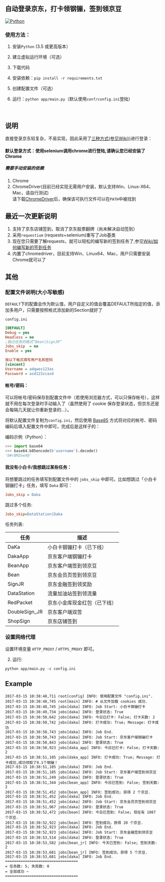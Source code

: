 ## 自动登录京东，打卡领钢镚，签到领京豆

[![Python](https://img.shields.io/badge/Python-3.5%2B-blue.svg)](https://www.python.org)


### 使用方法：

1. 安装`Python` (3.5 或更高版本）

2. 建立虚拟运行环境（可选）

3. 下载代码

4. 安装依赖：`pip install -r requirements.txt`

5. 创建配置文件（可选）

6. 运行：`python app/main.py`（默认使用`conf/config.ini`登陆）

<br>


## 说明

直接登录京东较复杂，不易实现，因此采用了[三种方式(参见Wiki)](https://github.com/vc5/JD-Coin/wiki/%E7%99%BB%E5%BD%95%E6%96%B9%E5%BC%8F))进行登录：

#### 默认登录方式：使用selenium调用chrome进行登陆,请确认您已经安装了Chrome

##### 需要手动安装的依赖
1. Chrome
2. ChromeDriver(目前已经实现无需用户安装，默认支持Win、Linux-X64、Mac，请自行测试)<br>
请下载[ChromeDriver](https://sites.google.com/a/chromium.org/chromedriver/downloads)后，确保该可执行文件可以在`PATH`中被找到




## 最近一次更新说明
1. 支持了京东店铺签到，取消了京东股票翻牌（尚未解决自动签到）
2. 采用`requestium` (requests+selenium)重写了Job基类
3. 现在您只需要了解requests，就可以轻松的编写新的签到任务了,参见[Wiki/如何编写新的签到任务](https://github.com/vc5/JD-Coin/wiki/%E5%A6%82%E4%BD%95%E7%BC%96%E5%86%99%E6%96%B0%E7%9A%84%E7%AD%BE%E5%88%B0%E4%BB%BB%E5%8A%A1)
4. 内置了chromedriver，目前支持Win、Linux64、Mac，用户只需要安装Chrome就可以了

## 其他

### 配置文件说明(大小写敏感)
`DEFAULT`下的配置会作为默认值，用户自定义的值会覆盖DEFAULT所指定的值，添加多用户，只需要按照格式添加新的Section就好了


`config.ini`
```ini
[DEFAULT]
Debug = yes
Headless = no
;跳过任务的格式“Bean|SignJR”
Jobs_skip  = no
Enable = yes

按以下格式填写用户名和密码
[vincent]
Username = adqwes123as
Password = asd123zcasd
```

#### 帐号/密码：

可以将帐号/密码保存到配置文件中（若使用浏览器方式，可以只保存帐号），这样就不用在每次登录时手动输入了（虽然使用了 cookie 保存登录状态，但京东还是会每隔几天就让你重新登录的...）。

将默认配置文件复制为`config.ini`，然后使用 [Base85](https://en.wikipedia.org/wiki/Ascii85) 方式将对应的帐号、密码编码后填入配置文件中即可，完成后是这样子的：


编码示例（Python）：

```python
>>> import base64
>>> base64.b85encode(b'username').decode()
'b#rBMZeeX@'
```

#### 我没有小白卡/我想跳过某些任务：

将想要跳过的任务填写到配置文件中的 `jobs_skip` 中即可。比如想跳过「小白卡钢镚打卡」任务，填写 `Daka` 即可：

```ini
Jobs_skip = Daka
```

跳过多个任务:

```ini
Jobs_skip=DataStation|Daka
```

任务列表:

| 任务 | 描述 |
| --- | --- |
| DaKa | 小白卡钢镚打卡（已下线） |
| DakaApp | 京东客户端钢镚打卡 |
| BeanApp | 京东客户端签到领京豆 |
| Bean | 京东会员页签到领京豆 |
| SignJR | 京东金融签到领奖励 |
| DataStation | 流量加油站签到领流量 |
| RedPacket | 京东小金库现金红包（已下线） |
|DoubleSign_JR|京东客户端双签|
|ShopSign|京东店铺签到|

### 设置网络代理

设置环境变量 `HTTP_PROXY` / `HTTPS_PROXY` 即可。



2. 运行:
```
python app/main.py -c config.ini

```

## Example

```log
2017-03-15 10:38:48,711 root[config] INFO: 使用配置文件 "config.ini".
2017-03-15 10:38:48,745 root[main] INFO: # 从文件加载 cookies 成功.
2017-03-15 10:38:48,745 jobs[daka] INFO: Job Start: 小白卡钢镚打卡
2017-03-15 10:38:49,734 jobs[daka] INFO: 登录状态: True
2017-03-15 10:38:50,642 jobs[daka] INFO: 今日已打卡: False; 打卡天数: 2
2017-03-15 10:38:50,742 jobs[daka] INFO: 打卡成功: True; Message: 打卡成功
2017-03-15 10:38:50,743 jobs[daka] INFO: Job End.
2017-03-15 10:38:50,743 jobs[daka] INFO: Job Start: 京东客户端钢镚打卡
2017-03-15 10:38:50,843 jobs[daka] INFO: 登录状态: True
2017-03-15 10:38:50,923 jobs[daka_app] INFO: 今日已打卡: False; 打卡天数: 2
2017-03-15 10:38:51,105 jobs[daka_app] INFO: 打卡成功: True; Message: 打卡成功,成功领取了0.1个钢镚！
2017-03-15 10:38:51,105 jobs[daka] INFO: Job End.
2017-03-15 10:38:51,105 jobs[daka] INFO: Job Start: 京东客户端签到领京豆
2017-03-15 10:38:51,249 jobs[daka] INFO: 登录状态: True
2017-03-15 10:38:51,344 jobs[bean_app] INFO: 今日已签到: False; 签到天数: 2
2017-03-15 10:38:51,452 jobs[bean_app] INFO: 签到成功; 获得 2 个京豆.
2017-03-15 10:38:51,452 jobs[daka] INFO: Job End.
2017-03-15 10:38:51,452 jobs[daka] INFO: Job Start: 京东会员页签到领京豆
2017-03-15 10:38:51,967 jobs[daka] INFO: 登录状态: True
2017-03-15 10:38:52,472 jobs[bean] INFO: 今日已签到: False; 现在有 1087 个京豆.
2017-03-15 10:38:52,922 jobs[bean] INFO: 签到成功，获得 20 个京豆.
2017-03-15 10:38:52,923 jobs[daka] INFO: Job End.
2017-03-15 10:38:52,923 jobs[daka] INFO: Job Start: 京东金融签到领京豆
2017-03-15 10:38:53,514 jobs[daka] INFO: 登录状态: True
2017-03-15 10:38:53,582 jobs[bean_jr] INFO: 今天已签到: False; 签到天数: 2
2017-03-15 10:38:53,681 jobs[bean_jr] INFO: 签到成功，获得 5 个京豆.
2017-03-15 10:38:53,681 jobs[daka] INFO: Job End.
=================================
= 任务数: 5; 失败数: 0
= 全部成功 ~
=================================
```
